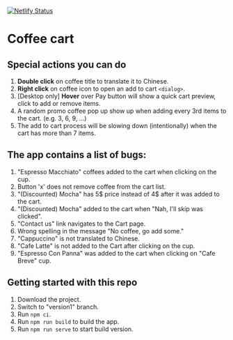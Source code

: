 [![Netlify Status](https://api.netlify.com/api/v1/badges/626af698-2379-4cfc-888c-3c502fad8f08/deploy-status)](https://app.netlify.com/sites/coffee-cart/deploys)

# Coffee cart

## Special actions you can do
1. **Double click** on coffee title to translate it to Chinese.
2. **Right click** on coffee icon to open an add to cart `<dialog>`.
3. [Desktop only] **Hover** over Pay button will show a quick cart preview, click to add or remove items.
4. A random promo coffee pop up show up when adding every 3rd items to the cart. (e.g. 3, 6, 9, ...)
5. The add to cart process will be slowing down (intentionally) when the cart has more than 7 items.

## The app contains a list of bugs:

1. "Espresso Macchiato" coffees added to the cart when clicking on the cup.
2. Button 'x' does not remove coffee from the cart list.
3. "(Discounted) Mocha" has 5$ price instead of 4$ after it was added to the cart.
4. "(Discounted) Mocha" added to the cart when "Nah, I'll skip was clicked". 
5. "Contact us" link navigates to the Cart page.
6. Wrong spelling in the message "No coffee, go add some."
7. "Cappuccino" is not translated to Chinese. 
8. "Cafe Latte" is not added to the Cart after clicking on the cup.
9. "Espresso Con Panna" was added to the cart when clicking on "Cafe Breve" cup. 


## Getting started with this repo

1. Download the project.
2. Switch to "version1" branch.
3. Run `npm ci`.
4. Run `npm run build` to build the app.
5. Run `npm run serve` to start build version.
